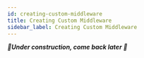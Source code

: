 ```yaml
---
id: creating-custom-middleware
title: Creating Custom Middleware
sidebar_label: Creating Custom Middleware
---
```


_**🚧Under construction, come back later 🚧**_
